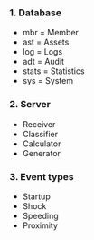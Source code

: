 
### 1. Database
- mbr = Member
- ast = Assets
- log = Logs
- adt = Audit
- stats = Statistics
- sys = System

### 2. Server
- Receiver
- Classifier
- Calculator
- Generator

### 3. Event types  
- Startup  
- Shock  
- Speeding  
- Proximity

